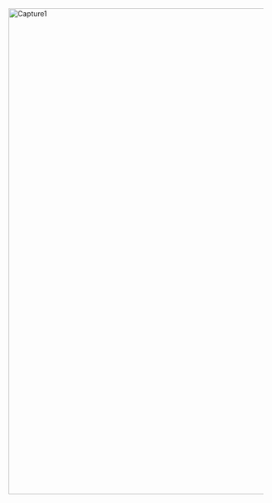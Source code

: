 <img width="960" alt="Capture1" src="https://github.com/user-attachments/assets/1f57140d-6af9-456f-bb7c-b1ff36ef8403">
